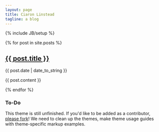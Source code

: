 ```yaml
---
layout: page
title: Ciaron Linstead
tagline: a blog
---
```

{% include JB/setup %}

{% for post in site.posts %}
## <a href="{{ BASE_PATH }}{{ post.url }}">{{ post.title }}</a> 
<span>{{ post.date | date_to_string }}</span>
<p>{{ post.content }}</p>
{% endfor %}

### To-Do

This theme is still unfinished. If you'd like to be added as a contributor, [please fork](http://github.com/plusjade/jekyll-bootstrap)!
We need to clean up the themes, make theme usage guides with theme-specific markup examples.


